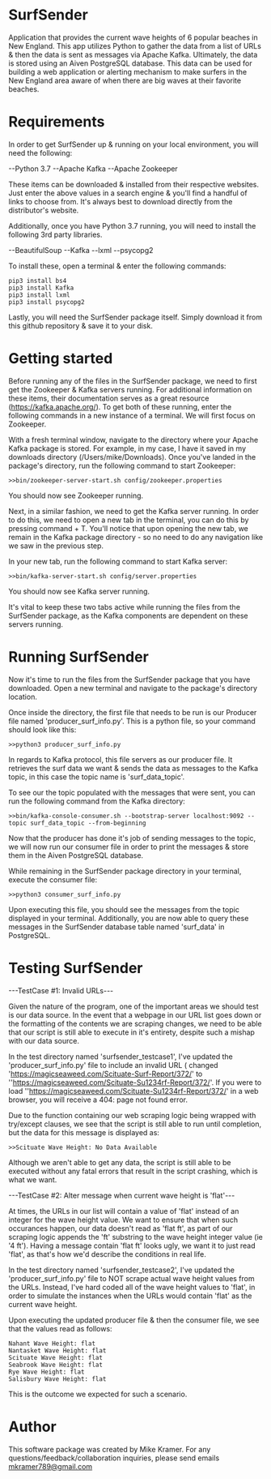 # SurfSender
Application that provides the current wave heights of 6 popular beaches in New England. This app utilizes Python to gather the data from a list of URLs & then the data is sent as messages via Apache Kafka. Ultimately, the data is stored using an Aiven PostgreSQL database. This data can be used for building a web application or alerting mechanism to make surfers in the New England area aware of when there are big waves at their favorite beaches.


# Requirements
In order to get SurfSender up & running on your local environment, you will need the following:

--Python 3.7
--Apache Kafka
--Apache Zookeeper

These items can be downloaded & installed from their respective websites. Just enter the above values in a search engine & you'll find a handful of links to choose from. It's always best to download directly from the distributor's website.

Additionally, once you have Python 3.7 running, you will need to install the following 3rd party libraries.

--BeautifulSoup
--Kafka
--lxml
--psycopg2

To install these, open a terminal & enter the following commands:

```
pip3 install bs4
pip3 install Kafka
pip3 install lxml
pip3 install psycopg2
```

Lastly, you will need the SurfSender package itself. Simply download it from this github repository & save it to your disk.


# Getting started

Before running any of the files in the SurfSender package, we need to first get the Zookeeper & Kafka servers running. For additional information on these items, their documentation serves as a great resource (https://kafka.apache.org/). To get both of these running, enter the following commands in a new instance of a terminal. We will first focus on Zookeeper.

With a fresh terminal window, navigate to the directory where your Apache Kafka package is stored. For example, in my case, I have it saved in my downloads directory (/Users/mike/Downloads). Once you've landed in the package's directory, run the following command to start Zookeeper:

```
>>bin/zookeeper-server-start.sh config/zookeeper.properties
```

You should now see Zookeeper running.

Next, in a similar fashion, we need to get the Kafka server running. In order to do this, we need to open a new tab in the terminal, you can do this by pressing command + T. You'll notice that upon opening the new tab, we remain in the Kafka package directory - so no need to do any navigation like we saw in the previous step.

In your new tab, run the following command to start Kafka server:

```
>>bin/kafka-server-start.sh config/server.properties
```

You should now see Kafka server running.

It's vital to keep these two tabs active while running the files from the SurfSender package, as the Kafka components are dependent on these servers running.

# Running SurfSender

Now it's time to run the files from the SurfSender package that you have downloaded. Open a new terminal and navigate to the package's directory location.

Once inside the directory, the first file that needs to be run is our Producer file named 'producer_surf_info.py'. This is a python file, so your command should look like this:

```
>>python3 producer_surf_info.py
```
In regards to Kafka protocol, this file servers as our producer file. It retrieves the surf data we want & sends the data as messages to the Kafka topic, in this case the topic name is 'surf_data_topic'.

To see our the topic populated with the messages that were sent, you can run the following command from the Kafka directory:

```
>>bin/kafka-console-consumer.sh --bootstrap-server localhost:9092 --topic surf_data_topic --from-beginning
```

Now that the producer has done it's job of sending messages to the topic, we will now run our consumer file in order to print the messages & store them in the Aiven PostgreSQL database.

While remaining in the SurfSender package directory in your terminal, execute the consumer file:

```
>>python3 consumer_surf_info.py
```

Upon executing this file, you should see the messages from the topic displayed in your terminal. Additionally, you are now able to query these messages in the SurfSender database table named 'surf_data' in PostgreSQL.

# Testing SurfSender

---TestCase #1: Invalid URLs---

Given the nature of the program, one of the important areas we should test is our data source. In the event that a webpage in our URL list goes down or the formatting of the contents we are scraping changes, we need to be able that our script is still able to execute in it's entirety, despite such a mishap with our data source.

In the test directory named 'surfsender_testcase1', I've updated the 'producer_surf_info.py' file to include an invalid URL ( changed 'https://magicseaweed.com/Scituate-Surf-Report/372/' to ''https://magicseaweed.com/Scituate-Su1234rf-Report/372/'. If you were to load ''https://magicseaweed.com/Scituate-Su1234rf-Report/372/' in a web browser, you will receive a 404: page not found error.

Due to the function containing our web scraping logic being wrapped with try/except clauses, we see that the script is still able to run until completion, but the data for this message is displayed as:

```
>>Scituate Wave Height: No Data Available
```
Although we aren't able to get any data, the script is still able to be executed without any fatal errors that result in the script crashing, which is what we want.


---TestCase #2: Alter message when current wave height is 'flat'---

At times, the URLs in our list will contain a value of 'flat' instead of an integer for the wave height value. We want to ensure that when such occurances happen, our data doesn't read as 'flat ft', as part of our scraping logic appends the 'ft' substring to the wave height integer value (ie '4 ft'). Having a message contain 'flat ft' looks ugly, we want it to just read 'flat', as that's how we'd describe the conditions in real life.

In the test directory named 'surfsender_testcase2', I've updated the 'producer_surf_info.py' file to NOT scrape actual wave height values from the URLs. Instead, I've hard coded all of the wave height values to 'flat', in order to simulate the instances when the URLs would contain 'flat' as the current wave height.

Upon executing the updated producer file & then the consumer file, we see that the values read as follows:

```
Nahant Wave Height: flat 
Nantasket Wave Height: flat 
Scituate Wave Height: flat 
Seabrook Wave Height: flat 
Rye Wave Height: flat 
Salisbury Wave Height: flat 
```

This is the outcome we expected for such a scenario.

# Author
This software package was created by Mike Kramer. For any questions/feedback/collaboration inquiries, please send emails mkramer789@gmail.com
